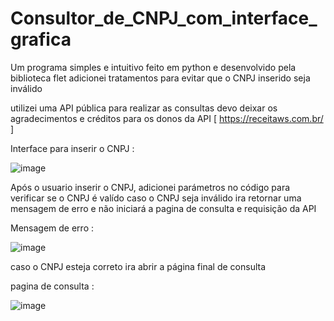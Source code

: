 # Consultor_de_CNPJ_com_interface_grafica

Um programa simples e intuitivo feito em python 
e desenvolvido pela biblioteca flet 
adicionei tratamentos para evitar que o CNPJ inserido seja inválido 

utilizei uma API pública para realizar as consultas 
devo deixar os agradecimentos e créditos para os donos da API [ https://receitaws.com.br/ ]


Interface para inserir o CNPJ :

![image](https://github.com/Brayandev0/Consultor_de_CNPJ_com_interface_gr-fica/assets/84828739/52ee1efe-a2f7-4b63-b26e-65f8408e75c7)



Após o usuario inserir o CNPJ, adicionei parámetros no código para verificar se o CNPJ é valído 
caso o CNPJ seja inválido ira retornar uma mensagem de erro e não iniciará a pagina de consulta e requisição da API 


Mensagem de erro : 

![image](https://github.com/Brayandev0/Consultor_de_CNPJ_com_interface_gr-fica/assets/84828739/032d983e-0979-4791-b6c5-5c783e308f21)



caso o CNPJ esteja correto ira abrir a página final de consulta 

pagina de consulta : 


![image](https://github.com/Brayandev0/Consultor_de_CNPJ_com_interface_gr-fica/assets/84828739/45caf89d-4197-472e-a58b-949ec0c9fad0)
